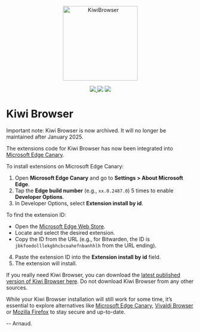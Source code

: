 <p align="center">
  <img src="https://raw.githubusercontent.com/Creative-Media-Group/src.next/kiwi/kiwi_logo_circle.svg" alt="KiwiBrowser"
	title="KiwiBrowser" width="200" height="200"/>
 </p>
<p align="center">
  <a href="https://github.com/Creative-Media-Group/src.next/releases">
  <img src="https://img.shields.io/github/v/release/Creative-Media-Group/src.next?include_prereleases&label=latest%20release"/>
</a>
  <a href="https://github.com/Creative-Media-Group/src.next/release">
<img src="https://img.shields.io/github/downloads/Creative-Media-Group/src.next/total?label=GitHub%20Downloads&color=%6BDDD5"></a>
<a href="https://github.com/Creative-Media-Group/src.next/blob/kiwi/LICENSE">
  <img src="https://img.shields.io/github/license/Creative-Media-Group/src.next?color=%236BDDD5"/></a>

  </p>

# Kiwi Browser

Important note: Kiwi Browser is now archived. It will no longer be maintained after January 2025.

The extensions code for Kiwi Browser has now been integrated into [Microsoft Edge Canary](https://play.google.com/store/apps/details?id=com.microsoft.emmx.canary).

To install extensions on Microsoft Edge Canary:

1. Open **Microsoft Edge Canary** and go to **Settings > About Microsoft Edge**.  
2. Tap the **Edge build number** (e.g., `xx.0.2487.0`) 5 times to enable **Developer Options**.  
3. In Developer Options, select **Extension install by id**.  

To find the extension ID:  
- Open the [Microsoft Edge Web Store](https://microsoftedge.microsoft.com/addons/Microsoft-Edge-Extensions-Home).  
- Locate and select the desired extension.  
- Copy the ID from the URL (e.g., for Bitwarden, the ID is `jbkfoedolllekgbhcbcoahefnbanhhlh` from the URL ending).  

4. Paste the extension ID into the **Extension install by id** field.  
5. The extension will install.  

If you really need Kiwi Browser, you can download the [latest published version of Kiwi Browser here](https://github.com/Creative-Media-Group/src.next/releases/tag/12867802748). Do not download Kiwi Browser from any other sources.

While your Kiwi Browser installation will still work for some time, it’s essential to explore alternatives like [Microsoft Edge Canary](https://play.google.com/store/apps/details?id=com.microsoft.emmx.canary), [Vivaldi Browser](https://play.google.com/store/apps/details?id=com.vivaldi.browser) or [Mozilla Firefox](https://play.google.com/store/apps/details?id=org.mozilla.firefox) to stay secure and up-to-date.

-- Arnaud.
